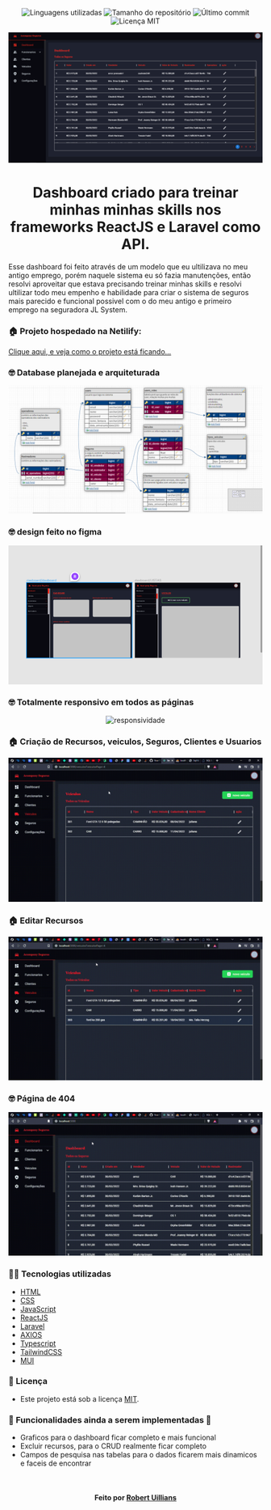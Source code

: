 <!-- Badges session -->
<p align="center">  
  <!-- languages -->
  <img src="https://img.shields.io/github/languages/count/robert-office/react-node-site-filmes?style=social" alt="Linguagens utilizadas">
  <!-- repo size -->
  <img src="https://img.shields.io/github/repo-size/robert-office/react-node-site-filmes?style=social" alt="Tamanho do repositório">
  <!-- last commit -->
  <img src="https://img.shields.io/github/last-commit/robert-office/react-node-site-filmes?style=social" alt="Último commit">
  <!-- licence MIT -->
  <img src="https://img.shields.io/github/license/robert-office/react-node-site-filmes?style=social" alt="Licença MIT">
</p>

<!--Banner session-->
<p align="center">
  <img src="./frontend/public/dashboard.png" alt="imagem banner" title="dashboard">
</p>

<!--About session-->
<h1 align="center">
    Dashboard criado para treinar minhas minhas skills nos frameworks ReactJS e Laravel como API.
</h1>

Esse dashboard foi feito através de um modelo que eu ultilizava no meu antigo emprego, porém naquele sistema eu só fazia manutenções, então resolvi
aproveitar que estava precisando treinar minhas skills e resolvi ultilizar todo meu empenho e habilidade para criar o sistema de seguros mais parecido
e funcional possivel com o do meu antigo e primeiro emprego na seguradora JL System.

<h3>🏠 Projeto hospedado na Netilify: </h3>

[Clique aqui, e veja como o projeto está ficando...](https://acompanyon.netlify.app/)

<h3>🤓 Database planejada e arquiteturada</h3>
<p align="center"><img src="./frontend/public/database.png" title="database img"></p>

<h3>🤓 design feito no figma</h3>
<p align="center"><img src="./frontend/public/design.png" title="design img"></p>

<h3>🤓 Totalmente responsivo em todos as páginas</h3>
<p align="center"><img src="./frontend/public/responsividade.gif" title="responsividade"></p>

<h3>🏠 Criação de Recursos, veiculos, Seguros, Clientes e Usuarios</h3>
<p align="center"><img src="./frontend/public/criar_recurso.gif" title="criar recursos"></p>

<h3>🏠 Editar Recursos</h3>
<p align="center"><img src="./frontend/public/editar_recurso.gif" title="editar recursos"></p>

<h3>🤓 Página de 404</h3>
<p align="center"><img src="./frontend/public/404.gif" title="404 pagina"></p>

<h3>👨‍💻 Tecnologias utilizadas</h3>

- [HTML](https://www.w3schools.com/html/)
- [CSS](https://developer.mozilla.org/pt-BR/docs/Web/CSS)
- [JavaScript](https://developer.mozilla.org/en-US/docs/Web/JavaScript)
- [ReactJS](https://pt-br.reactjs.org/)
- [Laravel](https://laravel.com/)
- [AXIOS](https://axios-http.com/)
- [Typescript](https://www.typescriptlang.org/)
- [TailwindCSS](https://tailwindcss.com/)
- [MUI](https://mui.com/)


<!--License session-->
<h3>📝 Licença</h3>

- Este projeto está sob a licença [MIT](./LICENSE).


<h3> 🚧 Funcionalidades ainda a serem implementadas 🚧 </h3>

- Graficos para o dashboard ficar completo e mais funcional
- Excluir recursos, para o CRUD realmente ficar completo
- Campos de pesquisa nas tabelas para o dados ficarem mais dinamicos e faceis de encontrar

<!--Bottom session-->
<br><h4 align=center>Feito por <a target="_blank" href="https://robert-office.github.io/robert-curriculum" >Robert Uillians</a></h4>
